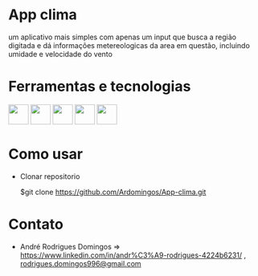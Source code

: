 # App clima


um aplicativo mais simples com apenas um input que busca a região digitada e dá informações metereologicas da area em questão, incluindo umidade e velocidade do vento
    
    
    
# Ferramentas e tecnologias

<img src="https://cdn.jsdelivr.net/gh/devicons/devicon/icons/vscode/vscode-original.svg" width="40" height="40"/> <img src="https://cdn.jsdelivr.net/gh/devicons/devicon/icons/git/git-original.svg" width="40" height="40"/> <img src="https://cdn.jsdelivr.net/gh/devicons/devicon/icons/javascript/javascript-plain.svg" width="40" height="40"/> <img src="https://cdn.jsdelivr.net/gh/devicons/devicon/icons/css3/css3-original.svg" width="40" height="40"/> <img src="https://cdn.jsdelivr.net/gh/devicons/devicon/icons/html5/html5-original.svg" width="40" height="40"/>
          
          
# Como usar

* Clonar repositorio

    $git clone https://github.com/Ardomingos/App-clima.git
    
    

# Contato

* André Rodrigues Domingos => https://www.linkedin.com/in/andr%C3%A9-rodrigues-4224b6231/ , rodrigues.domingos996@gmail.com
